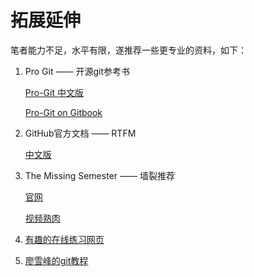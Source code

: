 # 拓展延伸

笔者能力不足，水平有限，遂推荐一些更专业的资料，如下：

1. Pro Git —— 开源git参考书

    [Pro-Git 中文版](https://git-scm.com/book/zh/v2)

    [Pro-Git on Gitbook](https://bingohuang.gitbooks.io/progit2/content/)

2. GitHub官方文档 —— RTFM

    [中文版](https://docs.github.com/zh)

3. The Missing Semester —— 墙裂推荐

    [官网](https://missing.csail.mit.edu/2020/version-control/)

    [视频熟肉](https://www.bilibili.com/video/BV1Wh4y1s7Lj/)

4. [有趣的在线练习网页](https://learngitbranching.js.org)

5. [廖雪峰的git教程](https://liaoxuefeng.com/books/git/introduction/index.html)
